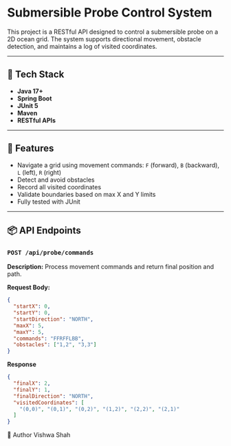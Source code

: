 # Submersible Probe Control System

This project is a RESTful API designed to control a submersible probe on a 2D ocean grid. The system supports directional movement, obstacle detection, and maintains a log of visited coordinates.

---

## 🧰 Tech Stack

- **Java 17+**
- **Spring Boot**
- **JUnit 5**
- **Maven**
- **RESTful APIs**

---

## 🚀 Features

- Navigate a grid using movement commands: `F` (forward), `B` (backward), `L` (left), `R` (right)
- Detect and avoid obstacles
- Record all visited coordinates
- Validate boundaries based on max X and Y limits
- Fully tested with JUnit

---

## 📦 API Endpoints

### `POST /api/probe/commands`

**Description:** Process movement commands and return final position and path.

**Request Body:**
```json
{
  "startX": 0,
  "startY": 0,
  "startDirection": "NORTH",
  "maxX": 5,
  "maxY": 5,
  "commands": "FFRFFLBB",
  "obstacles": ["1,2", "3,3"]
}
```

**Response**
```json
{
  "finalX": 2,
  "finalY": 1,
  "finalDirection": "NORTH",
  "visitedCoordinates": [
    "(0,0)", "(0,1)", "(0,2)", "(1,2)", "(2,2)", "(2,1)"
  ]
}
```

📝 Author
Vishwa Shah
